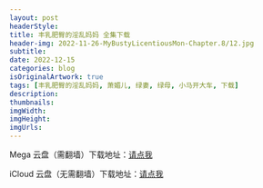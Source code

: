 ```yaml
---
layout: post
headerStyle:
title: 丰乳肥臀的淫乱妈妈 全集下载
header-img: 2022-11-26-MyBustyLicentiousMon-Chapter.8/12.jpg
subtitle:
date: 2022-12-15
categories: blog
isOriginalArtwork: true
tags: [丰乳肥臀的淫乱妈妈, 萧媚儿, 绿妻, 绿母, 小马开大车, 下载]
description:
thumbnails:
imgWidth:
imgHeight:
imgUrls:
---
```


Mega 云盘（需翻墙）下载地址：[请点我](https://mega.nz/file/rFkyRBQQ#5YK7Oj6IyW16UJFPTlTgmBjanpnm2JxiYgnHabEbXU8 "Mega云盘")

iCloud 云盘（无需翻墙）下载地址：[请点我](https://www.icloud.com/iclouddrive/054gBdEfuHLFyqMYcnm2WiTeA#%E8%90%A7%E5%AA%9A%E5%84%BF "iCloud云盘")
